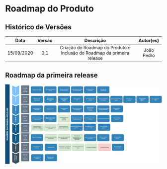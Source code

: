 # Roadmap do Produto

## Histórico de Versões
| Data     | Versão   | Descrição | Autor(es) |
|:----------:|:--------:|:----------------------:|:---------------------------:|
| 15/09/2020 |   0.1    | Criação do Roadmap do Produto e inclusão do Roadmap da primeira release |   João Pedro  |

## Roadmap da primeira release

![Roadmap do Produto](./img/roadmap_primeira_release.png)